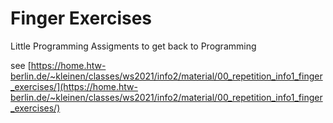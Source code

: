 # Finger Exercises

Little Programming Assigments to get back to Programming

see [https://home.htw-berlin.de/~kleinen/classes/ws2021/info2/material/00_repetition_info1_finger_exercises/](https://home.htw-berlin.de/~kleinen/classes/ws2021/info2/material/00_repetition_info1_finger_exercises/)
